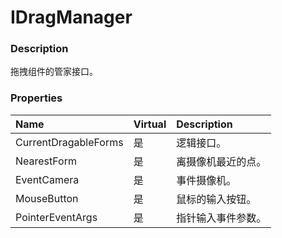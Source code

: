 # IDragManager

### Description

拖拽组件的管家接口。

### Properties

| Name | Virtual | Description |
| :--- | :--- | :--- |
| CurrentDragableForms | 是 | 逻辑接口。 |
| NearestForm | 是 | 离摄像机最近的点。 |
| EventCamera | 是 | 事件摄像机。 |
| MouseButton | 是 | 鼠标的输入按钮。 |
| PointerEventArgs | 是 | 指针输入事件参数。 |



